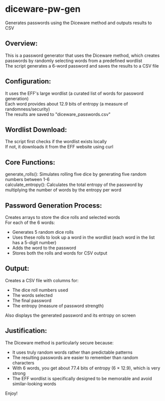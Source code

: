 # diceware-pw-gen
Generates passwords using the Diceware method and outputs results to CSV  

## Overview:
This is a password generator that uses the Diceware method, which creates passwords by randomly selecting words from a predefined wordlist  
The script generates a 6-word password and saves the results to a CSV file  

## Configuration:
It uses the EFF's large wordlist (a curated list of words for password generation)  
Each word provides about 12.9 bits of entropy (a measure of randomness/security)  
The results are saved to "diceware_passwords.csv"  

## Wordlist Download:
The script first checks if the wordlist exists locally  
If not, it downloads it from the EFF website using curl  

## Core Functions:
generate_rolls(): Simulates rolling five dice by generating five random numbers between 1-6  
calculate_entropy(): Calculates the total entropy of the password by multiplying the number of words by the entropy per word  

## Password Generation Process:
Creates arrays to store the dice rolls and selected words  
For each of the 6 words:  
- Generates 5 random dice rolls  
- Uses these rolls to look up a word in the wordlist (each word in the list has a 5-digit number)  
- Adds the word to the password  
- Stores both the rolls and words for CSV output  

## Output:
Creates a CSV file with columns for:
- The dice roll numbers used  
- The words selected  
- The final password  
- The entropy (measure of password strength)  

Also displays the generated password and its entropy on screen  

## Justification:
The Diceware method is particularly secure because:  
- It uses truly random words rather than predictable patterns  
- The resulting passwords are easier to remember than random characters  
- With 6 words, you get about 77.4 bits of entropy (6 × 12.9), which is very strong  
- The EFF wordlist is specifically designed to be memorable and avoid similar-looking words  
    
Enjoy!  
